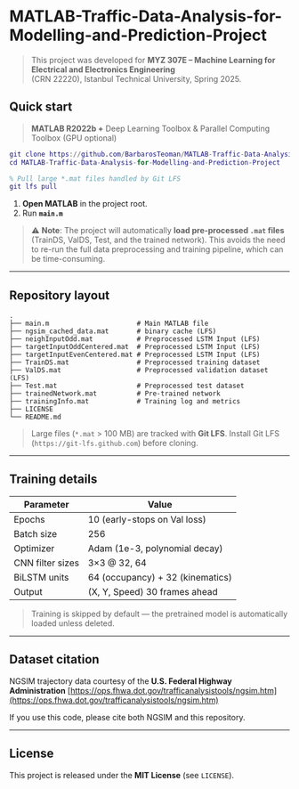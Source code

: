 # MATLAB-Traffic-Data-Analysis-for-Modelling-and-Prediction-Project

>This project was developed for **MYZ 307E – Machine Learning for Electrical and Electronics Engineering**  
(CRN 22220), Istanbul Technical University, Spring 2025.

## Quick start

> **MATLAB R2022b +** Deep Learning Toolbox & Parallel Computing Toolbox (GPU optional)

```matlab
git clone https://github.com/BarbarosTeoman/MATLAB-Traffic-Data-Analysis-for-Modelling-and-Prediction-Project.git
cd MATLAB-Traffic-Data-Analysis-for-Modelling-and-Prediction-Project

% Pull large *.mat files handled by Git LFS
git lfs pull
````

1. **Open MATLAB** in the project root.
2. Run **`main.m`**

> ⚠️ **Note**: The project will automatically **load pre-processed `.mat` files** (TrainDS, ValDS, Test, and the trained network). This avoids the need to re-run the full data preprocessing and training pipeline, which can be time-consuming.

---

## Repository layout

```
.
├── main.m                      # Main MATLAB file
├── ngsim_cached_data.mat       # binary cache (LFS)
├── neighInputOdd.mat           # Preprocessed LSTM Input (LFS)
├── targetInputOddCentered.mat  # Preprocessed LSTM Input (LFS)
├── targetInputEvenCentered.mat # Preprocessed LSTM Input (LFS)
├── TrainDS.mat                 # Preprocessed training dataset
├── ValDS.mat                   # Preprocessed validation dataset (LFS)
├── Test.mat                    # Preprocessed test dataset
├── trainedNetwork.mat          # Pre-trained network
├── trainingInfo.mat            # Training log and metrics
├── LICENSE
└── README.md
```

> Large files (`*.mat` > 100 MB) are tracked with **Git LFS**.
> Install Git LFS (`https://git-lfs.github.com`) before cloning.

---

## Training details

| Parameter        | Value                            |
| ---------------- | -------------------------------- |
| Epochs           | 10 (early-stops on Val loss)     |
| Batch size       | 256                              |
| Optimizer        | Adam (1e-3, polynomial decay)    |
| CNN filter sizes | 3×3 @ 32, 64                     |
| BiLSTM units     | 64 (occupancy) + 32 (kinematics) |
| Output           | (X, Y, Speed) 30 frames ahead    |

> Training is skipped by default — the pretrained model is automatically loaded unless deleted.

---

## Dataset citation

NGSIM trajectory data courtesy of the **U.S. Federal Highway Administration**
[https://ops.fhwa.dot.gov/trafficanalysistools/ngsim.htm](https://ops.fhwa.dot.gov/trafficanalysistools/ngsim.htm)

If you use this code, please cite both NGSIM and this repository.

---

## License

This project is released under the **MIT License** (see `LICENSE`).
